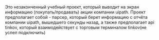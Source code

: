 Это незаконченный учебный проект, который выводит на экран информацию (покупать/продавать) акции компании uipath. Проект предполагает собой - парсер, который 
берет информацию с отчёта компании uipath, вышедшего секунды назад, а также предполагает api tinkov, который взаимодействует с торговым терминалом tinkov(не успел подключить)
